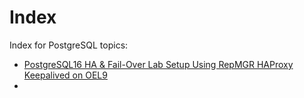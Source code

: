 # Index

Index for PostgreSQL topics:

- [PostgreSQL16 HA & Fail-Over Lab Setup Using RepMGR HAProxy Keepalived on OEL9 ](./Contants/Postgres16_Repmgr_Cluster_OEL9/README.md)
- 